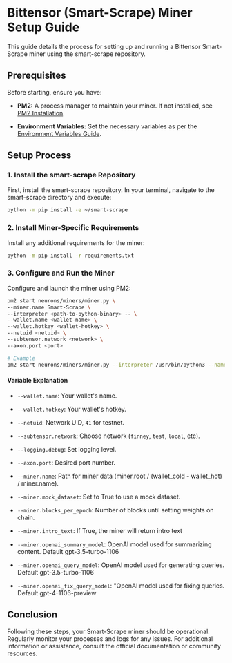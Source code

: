 # Bittensor (Smart-Scrape) Miner Setup Guide

This guide details the process for setting up and running a Bittensor Smart-Scrape miner using the smart-scrape repository.

## Prerequisites
Before starting, ensure you have:

- **PM2:** A process manager to maintain your miner. If not installed, see [PM2 Installation](https://pm2.io/docs/runtime/guide/installation/).

- **Environment Variables:** Set the necessary variables as per the [Environment Variables Guide](./env_variables.md).

## Setup Process

### 1. Install the smart-scrape Repository
First, install the smart-scrape repository. In your terminal, navigate to the smart-scrape directory and execute:

```sh
python -m pip install -e ~/smart-scrape
```

### 2. Install Miner-Specific Requirements
Install any additional requirements for the miner:

```sh
python -m pip install -r requirements.txt
```

### 3. Configure and Run the Miner
Configure and launch the miner using PM2:

```sh
pm2 start neurons/miners/miner.py \
--miner.name Smart-Scrape \
--interpreter <path-to-python-binary> -- \
--wallet.name <wallet-name> \
--wallet.hotkey <wallet-hotkey> \
--netuid <netuid> \
--subtensor.network <network> \
--axon.port <port>

# Example
pm2 start neurons/miners/miner.py --interpreter /usr/bin/python3 --name miner_1 -- --wallet.name miner --wallet.hotkey default --subtensor.network testnet --netuid 41 --axon.port 14001
```

#### Variable Explanation
- `--wallet.name`: Your wallet's name.
- `--wallet.hotkey`: Your wallet's hotkey.
- `--netuid`: Network UID, `41` for testnet.
- `--subtensor.network`: Choose network (`finney`, `test`, `local`, etc).
- `--logging.debug`: Set logging level.
- `--axon.port`: Desired port number.

- `--miner.name`: Path for miner data (miner.root / (wallet_cold - wallet_hot) / miner.name).
- `--miner.mock_dataset`: Set to True to use a mock dataset.
- `--miner.blocks_per_epoch`: Number of blocks until setting weights on chain.
- `--miner.intro_text`: If True, the miner will return intro text
- `--miner.openai_summary_model`: OpenAI model used for summarizing content. Default gpt-3.5-turbo-1106
- `--miner.openai_query_model`: OpenAI model used for generating queries. Default gpt-3.5-turbo-1106
- `--miner.openai_fix_query_model`: "OpenAI model used for fixing queries. Default gpt-4-1106-preview


## Conclusion
Following these steps, your Smart-Scrape miner should be operational. Regularly monitor your processes and logs for any issues. For additional information or assistance, consult the official documentation or community resources.